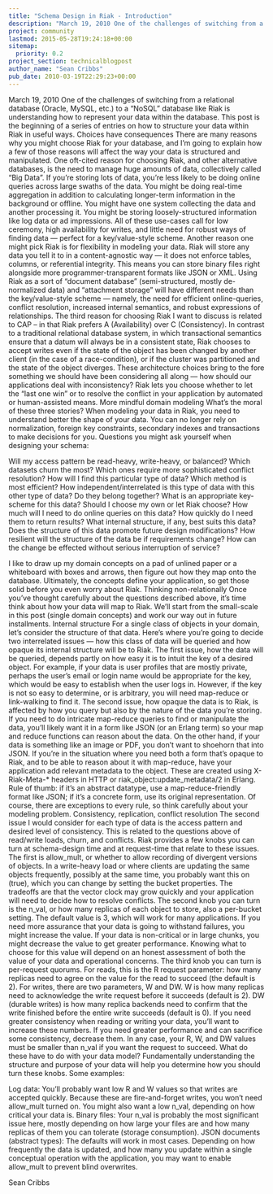 ```yaml
---
title: "Schema Design in Riak - Introduction"
description: "March 19, 2010 One of the challenges of switching from a relational database (Oracle, MySQL, etc.) to a "NoSQL" database like Riak is understanding how to represent your data within the database. This post is the beginning of a series of entries on how to structure your data within Riak in useful"
project: community
lastmod: 2015-05-28T19:24:18+00:00
sitemap:
  priority: 0.2
project_section: technicalblogpost
author_name: "Sean Cribbs"
pub_date: 2010-03-19T22:29:23+00:00
---
```

March 19, 2010
One of the challenges of switching from a relational database (Oracle, MySQL, etc.) to a “NoSQL” database like Riak is understanding how to represent your data within the database. This post is the beginning of a series of entries on how to structure your data within Riak in useful ways.
Choices have consequences
There are many reasons why you might choose Riak for your database, and I’m going to explain how a few of those reasons will affect the way your data is structured and manipulated.
One oft-cited reason for choosing Riak, and other alternative databases, is the need to manage huge amounts of data, collectively called “Big Data”. If you’re storing lots of data, you’re less likely to be doing online queries across large swaths of the data. You might be doing real-time aggregation in addition to calculating longer-term information in the background or offline. You might have one system collecting the data and another processing it. You might be storing loosely-structured information like log data or ad impressions. All of these use-cases call for low ceremony, high availability for writes, and little need for robust ways of finding data — perfect for a key/value-style scheme.
Another reason one might pick Riak is for flexibility in modeling your data. Riak will store any data you tell it to in a content-agnostic way — it does not enforce tables, columns, or referential integrity. This means you can store binary files right alongside more programmer-transparent formats like JSON or XML. Using Riak as a sort of “document database” (semi-structured, mostly de-normalized data) and “attachment storage” will have different needs than the key/value-style scheme — namely, the need for efficient online-queries, conflict resolution, increased internal semantics, and robust expressions of relationships.
The third reason for choosing Riak I want to discuss is related to CAP – in that Riak prefers A (Availability) over C (Consistency). In contrast to a traditional relational database system, in which transactional semantics ensure that a datum will always be in a consistent state, Riak chooses to accept writes even if the state of the object has been changed by another client (in the case of a race-condition), or if the cluster was partitioned and the state of the object diverges. These architecture choices bring to the fore something we should have been considering all along — how should our applications deal with inconsistency? Riak lets you choose whether to let the “last one win” or to resolve the conflict in your application by automated or human-assisted means.
More mindful domain modeling
What’s the moral of these three stories? When modeling your data in Riak, you need to understand better the shape of your data. You can no longer rely on normalization, foreign key constraints, secondary indexes and transactions to make decisions for you.
Questions you might ask yourself when designing your schema:

Will my access pattern be read-heavy, write-heavy, or balanced?
Which datasets churn the most? Which ones require more sophisticated conflict resolution?
How will I find this particular type of data? Which method is most efficient?
How independent/interrelated is this type of data with this other type of data? Do they belong together?
What is an appropriate key-scheme for this data? Should I choose my own or let Riak choose?
How much will I need to do online queries on this data? How quickly do I need them to return results?
What internal structure, if any, best suits this data?
Does the structure of this data promote future design modifications?
How resilient will the structure of the data be if requirements change? How can the change be effected without serious interruption of service?

I like to draw up my domain concepts on a pad of unlined paper or a whiteboard with boxes and arrows, then figure out how they map onto the database. Ultimately, the concepts define your application, so get those solid before you even worry about Riak.
Thinking non-relationally
Once you’ve thought carefully about the questions described above, it’s time think about how your data will map to Riak. We’ll start from the small-scale in this post (single domain concepts) and work our way out in future installments.
Internal structure
For a single class of objects in your domain, let’s consider the structure of that data. Here’s where you’re going to decide two interrelated issues — how this class of data will be queried and how opaque its internal structure will be to Riak.
The first issue, how the data will be queried, depends partly on how easy it is to intuit the key of a desired object. For example, if your data is user profiles that are mostly private, perhaps the user’s email or login name would be appropriate for the key, which would be easy to establish when the user logs in. However, if the key is not so easy to determine, or is arbitrary, you will need map-reduce or link-walking to find it.
The second issue, how opaque the data is to Riak, is affected by how you query but also by the nature of the data you’re storing. If you need to do intricate map-reduce queries to find or manipulate the data, you’ll likely want it in a form like JSON (or an Erlang term) so your map and reduce functions can reason about the data. On the other hand, if your data is something like an image or PDF, you don’t want to shoehorn that into JSON. If you’re in the situation where you need both a form that’s opaque to Riak, and to be able to reason about it with map-reduce, have your application add relevant metadata to the object. These are created using X-Riak-Meta-\* headers in HTTP or riak\_object:update\_metadata/2 in Erlang.
Rule of thumb: if it’s an abstract datatype, use a map-reduce-friendly format like JSON; if it’s a concrete form, use its original representation. Of course, there are exceptions to every rule, so think carefully about your modeling problem.
Consistency, replication, conflict resolution
The second issue I would consider for each type of data is the access pattern and desired level of consistency. This is related to the questions above of read/write loads, churn, and conflicts.
Riak provides a few knobs you can turn at schema-design time and at request-time that relate to these issues. The first is allow\_mult, or whether to allow recording of divergent versions of objects. In a write-heavy load or where clients are updating the same objects frequently, possibly at the same time, you probably want this on (true), which you can change by setting the bucket properties. The tradeoffs are that the vector clock may grow quickly and your application will need to decide how to resolve conflicts.
The second knob you can turn is the n\_val, or how many replicas of each object to store, also a per-bucket setting. The default value is 3, which will work for many applications. If you need more assurance that your data is going to withstand failures, you might increase the value. If your data is non-critical or in large chunks, you might decrease the value to get greater performance. Knowing what to choose for this value will depend on an honest assessment of both the value of your data and operational concerns.
The third knob you can turn is per-request quorums. For reads, this is the R request parameter: how many replicas need to agree on the value for the read to succeed (the default is 2). For writes, there are two parameters, W and DW. W is how many replicas need to acknowledge the write request before it succeeds (default is 2). DW (durable writes) is how many replica backends need to confirm that the write finished before the entire write succeeds (default is 0). If you need greater consistency when reading or writing your data, you’ll want to increase these numbers. If you need greater performance and can sacrifice some consistency, decrease them. In any case, your R, W, and DW values must be smaller than n\_val if you want the request to succeed.
What do these have to do with your data model? Fundamentally understanding the structure and purpose of your data will help you determine how you should turn these knobs. Some examples:

Log data: You’ll probably want low R and W values so that writes are accepted quickly. Because these are fire-and-forget writes, you won’t need allow\_mult turned on. You might also want a low n\_val, depending on how critical your data is.
Binary files: Your n\_val is probably the most significant issue here, mostly depending on how large your files are and how many replicas of them you can tolerate (storage consumption).
JSON documents (abstract types): The defaults will work in most cases. Depending on how frequently the data is updated, and how many you update within a single conceptual operation with the application, you may want to enable allow\_mult to prevent blind overwrites.

Sean Cribbs
 

